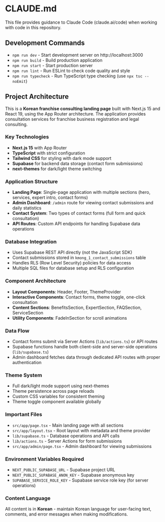 # CLAUDE.md

This file provides guidance to Claude Code (claude.ai/code) when working with code in this repository.

## Development Commands

- `npm run dev` - Start development server on http://localhost:3000
- `npm run build` - Build production application
- `npm run start` - Start production server
- `npm run lint` - Run ESLint to check code quality and style
- `npm run typecheck` - Run TypeScript type checking (use `npx tsc --noEmit`)

## Project Architecture

This is a **Korean franchise consulting landing page** built with Next.js 15 and React 19, using the App Router architecture. The application provides consultation services for franchise business registration and legal consulting.

### Key Technologies
- **Next.js 15** with App Router
- **TypeScript** with strict configuration
- **Tailwind CSS** for styling with dark mode support
- **Supabase** for backend data storage (contact form submissions)
- **next-themes** for dark/light theme switching

### Application Structure
- **Landing Page**: Single-page application with multiple sections (hero, services, expert intro, contact forms)
- **Admin Dashboard**: `/admin` route for viewing contact submissions and daily statistics
- **Contact System**: Two types of contact forms (full form and quick consultation)
- **API Routes**: Custom API endpoints for handling Supabase data operations

### Database Integration
- Uses Supabase REST API directly (not the JavaScript SDK)
- Contact submissions stored in `kmong_1_contact_submissions` table
- Handles RLS (Row Level Security) policies for data access
- Multiple SQL files for database setup and RLS configuration

### Component Architecture
- **Layout Components**: Header, Footer, ThemeProvider
- **Interactive Components**: Contact forms, theme toggle, one-click consultation
- **Content Sections**: BenefitsSection, ExpertSection, FAQSection, ServiceSection
- **Utility Components**: FadeInSection for scroll animations

### Data Flow
- Contact forms submit via Server Actions (`lib/actions.ts`) or API routes
- Supabase functions handle both client-side and server-side operations (`lib/supabase.ts`)
- Admin dashboard fetches data through dedicated API routes with proper authentication

### Theme System
- Full dark/light mode support using next-themes
- Theme persistence across page reloads
- Custom CSS variables for consistent theming
- Theme toggle component available globally

### Important Files
- `src/app/page.tsx` - Main landing page with all sections
- `src/app/layout.tsx` - Root layout with metadata and theme provider
- `lib/supabase.ts` - Database operations and API calls
- `lib/actions.ts` - Server Actions for form submissions
- `src/app/admin/page.tsx` - Admin dashboard for viewing submissions

### Environment Variables Required
- `NEXT_PUBLIC_SUPABASE_URL` - Supabase project URL
- `NEXT_PUBLIC_SUPABASE_ANON_KEY` - Supabase anonymous key
- `SUPABASE_SERVICE_ROLE_KEY` - Supabase service role key (for server operations)

### Content Language
All content is in **Korean** - maintain Korean language for user-facing text, comments, and error messages when making modifications.